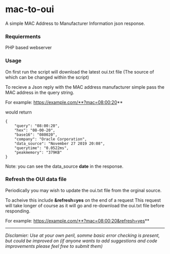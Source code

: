 
# mac-to-oui
 A simple MAC Address to Manufacturer Information json response.
 
### Requierments
PHP based webserver

### Usage
On first run the script will download the latest oui.txt file (The source of which can be changed within the script)

To recieve a Json reply with the MAC address manufacturer simple pass the MAC address in the query string.

For example: https://example.com/**?mac=08:00:20**

would return

    {
        "query": "08:00:20",
        "hex": "08-00-20",
        "base16": "080020",
        "company": "Oracle Corporation",
        "data_source": "November 27 2019 20:08",
        "querytime": "0.0522ms",
        "peakmemory": "379KB"
    }
Note: you can see the data_source **date** in the response.

### Refresh the OUI data file
Periodically you may wish to update the oui.txt file from the orginal source.

To acheive this include **&refresh=yes** on the end of a request
This request will take longer of course as it will go and re-download the oui.txt file before responding.

For example: https://example.com/**?mac=08:00:20&refresh=yes**

---
*Disclamier: Use at your own peril, somme basic error checking is present, but could be improved on (if anyone wants to add suggestions and code improvements please feel free to submit them)*
